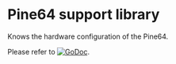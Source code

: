 # Pine64 support library

Knows the hardware configuration of the Pine64.

Please refer to
[![GoDoc](https://godoc.org/github.com/maruel/dlibox/go/pio/host/a64/pine64?status.svg)](https://godoc.org/github.com/maruel/dlibox/go/pio/host/a64/pine64).
